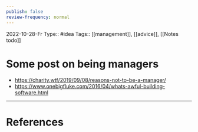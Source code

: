 ```yaml
---
publish: false
review-frequency: normal
---
```

2022-10-28-Fr
Type:: #idea 
Tags:: [[management]], [[advice]], [[Notes todo]]

# Some post on being managers

- https://charity.wtf/2019/09/08/reasons-not-to-be-a-manager/
- https://www.onebigfluke.com/2016/04/whats-awful-building-software.html

---
# References